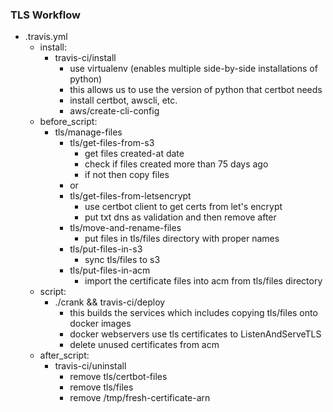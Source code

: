 ### TLS Workflow
* .travis.yml
  * install:
    * travis-ci/install
      * use virtualenv (enables multiple side-by-side installations of python)
      * this allows us to use the version of python that certbot needs
      * install certbot, awscli, etc.
      * aws/create-cli-config
  * before_script:
    * tls/manage-files
      * tls/get-files-from-s3
        * get files created-at date
        * check if files created more than 75 days ago
        * if not then copy files
      * or
      * tls/get-files-from-letsencrypt
        * use certbot client to get certs from let's encrypt
        * put txt dns as validation and then remove after
      * tls/move-and-rename-files
        * put files in tls/files directory with proper names
      * tls/put-files-in-s3
        * sync tls/files to s3
      * tls/put-files-in-acm
        * import the certificate files into acm from tls/files directory
  * script:
    * ./crank && travis-ci/deploy
      * this builds the services which includes copying tls/files onto docker images
      * docker webservers use tls certificates to ListenAndServeTLS
      * delete unused certificates from acm
  * after_script:
    * travis-ci/uninstall
      * remove tls/certbot-files
      * remove tls/files
      * remove /tmp/fresh-certificate-arn
